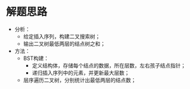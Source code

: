 # 解题思路
- 分析：
	- 给定插入序列，构建二叉搜索树；
	- 输出二叉树最低两层的结点树之和；
- 方法：
	- BST构建： 
		- 定义结构体，存储每个结点的数据，所在层数，左右孩子结点指针；
		- 递归插入序列中的元素，并更新最大层数；
	- 层序遍历二叉树，分别统计出最低两层的结点数；